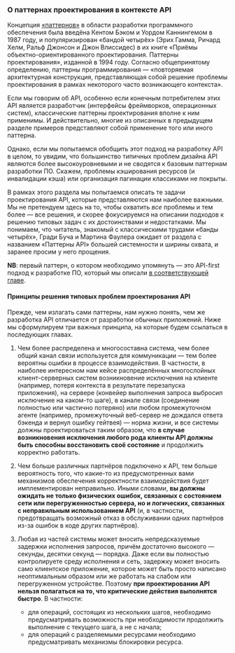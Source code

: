 ### О паттернах проектирования в контексте API

Концепция [«паттернов»](https://en.wikipedia.org/wiki/Software_design_pattern#History) в области разработки программного обеспечения была введёна Кентом Бэком и Уордом Каннингемом в 1987 году, и популяризирован «бандой четырёх» (Эрих Гамма, Ричард Хелм, Ральф Джонсон и Джон Влиссидес) в их книге «Приёмы объектно-ориентированного проектирования. Паттерны проектирования», изданной в 1994 году. Согласно общепринятому определению, паттерны программирования — «повторяемая архитектурная конструкция, представляющая собой решение проблемы проектирования в рамках некоторого часто возникающего контекста».

Если мы говорим об API, особенно если конечным потребителем этих API является разработчик (интерфейсы фреймворков, операционных систем), классические паттерны проектирования вполне к ним применимы. И действительно, многие из описанных в предыдущем разделе примеров представляют собой применение того или иного паттерна.

Однако, если мы попытаемся обобщить этот подход на разработку API в целом, то увидим, что большинство типичных проблем дизайна API являются более высокоуровневыми и не сводятся к базовым паттернам разработки ПО. Скажем, проблемы кэширования ресурсов (и инвалидации кэша) или организация пагинации классиками не покрыты.

В рамках этого раздела мы попытаемся описать те задачи проектирования API, которые представляются нам наиболее важными. Мы не претендуем здесь на то, чтобы охватить *все* проблемы и тем более — все решения, и скорее фокусируемся на описании подходов к решению типовых задач с их достоинствами и недостатками. Мы понимаем, что читатель, знакомый с классическими трудами «банды четырёх», Гради Буча и Мартина Фаулера ожидает от раздела с названием «Паттерны API» большей системности и ширины охвата, и заранее просим у него прощения.

**NB**: первый паттерн, о котором необходимо упомянуть — это API-first подход к разработке ПО, который мы описали [в соответствующей главе](#intro-api-first-approach).

#### Принципы решения типовых проблем проектирования API

Прежде, чем излагать сами паттерны, нам нужно понять, чем же разработка API отличается от разработки обычных приложений. Ниже мы сформулируем три важных принципа, на которые будем ссылаться в последующих главах.

  1. Чем более распределена и многосоставна система, чем более общий канал связи используется для коммуникации — тем более вероятны ошибки в процессе взаимодействия. В частности, в наиболее интересном нам кейсе распределённых многослойных клиент-серверных систем возникновение исключения на клиенте (например, потеря контекста в результате перезапуска приложения), на сервере (конвейер выполнения запроса выбросил исключение на каком-то шаге), в канале связи (соединение полностью или частично потеряно) или любом промежуточном агенте (например, промежуточный веб-сервер не дождался ответа бэкенда и вернул ошибку гейтвея) — норма жизни, и все системы должны проектироваться таким образом, что **в случае возникновения исключения любого рода клиенты API должны быть способны восстановить своё состояние** и продолжить корректно работать.

  2. Чем больше различных партнёров подключено к API, тем больше вероятность того, что какие-то из предусмотренных вами механизмов обеспечения корректности взаимодействия будет имплементирован неправильно. Иными словами, **вы должны ожидать не только физических ошибок, связанных с состоянием сети или перегруженностью сервера, но и логических, связанных с неправильным использованием API** (и, в частности, предотвращать возможный отказ в обслуживании одних партнёров из-за ошибок в коде других партнёров).

  3. Любая из частей системы может вносить непредсказуемые задержки исполнения запросов, причём достаточно высокого — секунды, десятки секунд — порядка. Даже если вы полностью контролируете среду исполнения и сеть, задержку может вносить само клиентское приложение, которое может быть просто написано неоптимальным образом или же работать на слабом или перегруженном устройстве. Поэтому **при проектировании API нельзя полагаться на то, что критические действия выполнятся быстро**. В частности:
      * для операций, состоящих из нескольких шагов, необходимо предусматривать возможность при необходимости продолжить выполнение с текущего шага, а не с начала;
      * для операций с разделяемыми ресурсами необходимо предусматривать механизмы блокировки ресурса.